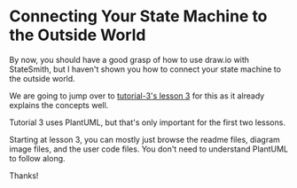 # Connecting Your State Machine to the Outside World
By now, you should have a good grasp of how to use draw.io with StateSmith, but I haven't shown you how to connect your state machine to the outside world.

We are going to jump over to [tutorial-3's lesson 3](https://github.com/StateSmith/tutorial-3/tree/main/lesson-3) for this as it already explains the concepts well.

Tutorial 3 uses PlantUML, but that's only important for the first two lessons.

Starting at lesson 3, you can mostly just browse the readme files, diagram image files, and the user code files. You don't need to understand PlantUML to follow along.

Thanks!

